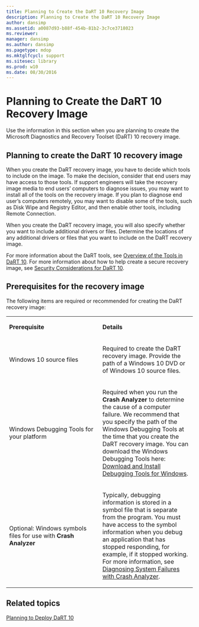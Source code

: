 ```yaml
---
title: Planning to Create the DaRT 10 Recovery Image
description: Planning to Create the DaRT 10 Recovery Image
author: dansimp
ms.assetid: a0087d93-b88f-454b-81b2-3c7ce3718023
ms.reviewer: 
manager: dansimp
ms.author: dansimp
ms.pagetype: mdop
ms.mktglfcycl: support
ms.sitesec: library
ms.prod: w10
ms.date: 08/30/2016
---
```



# Planning to Create the DaRT 10 Recovery Image


Use the information in this section when you are planning to create the Microsoft Diagnostics and Recovery Toolset (DaRT) 10 recovery image.

## Planning to create the DaRT 10 recovery image


When you create the DaRT recovery image, you have to decide which tools to include on the image. To make the decision, consider that end users may have access to those tools. If support engineers will take the recovery image media to end users’ computers to diagnose issues, you may want to install all of the tools on the recovery image. If you plan to diagnose end user’s computers remotely, you may want to disable some of the tools, such as Disk Wipe and Registry Editor, and then enable other tools, including Remote Connection.

When you create the DaRT recovery image, you will also specify whether you want to include additional drivers or files. Determine the locations of any additional drivers or files that you want to include on the DaRT recovery image.

For more information about the DaRT tools, see [Overview of the Tools in DaRT 10](overview-of-the-tools-in-dart-10.md). For more information about how to help create a secure recovery image, see [Security Considerations for DaRT 10](security-considerations-for-dart-10.md).

## Prerequisites for the recovery image


The following items are required or recommended for creating the DaRT recovery image:

<table>
<colgroup>
<col width="50%" />
<col width="50%" />
</colgroup>
<tbody>
<tr class="odd">
<td align="left"><p><strong>Prerequisite</strong></p></td>
<td align="left"><p><strong>Details</strong></p></td>
</tr>
<tr class="even">
<td align="left"><p>Windows 10 source files</p></td>
<td align="left"><p>Required to create the DaRT recovery image. Provide the path of a Windows 10 DVD or of Windows 10 source files.</p></td>
</tr>
<tr class="odd">
<td align="left"><p>Windows Debugging Tools for your platform</p></td>
<td align="left"><p>Required when you run the <strong>Crash Analyzer</strong> to determine the cause of a computer failure. We recommend that you specify the path of the Windows Debugging Tools at the time that you create the DaRT recovery image. You can download the Windows Debugging Tools here: <a href="/windows-hardware/drivers/debugger/" data-raw-source="[Download and Install Debugging Tools for Windows](/windows-hardware/drivers/debugger/)">Download and Install Debugging Tools for Windows</a>.</p></td>
</tr>
<tr class="even">
<td align="left"><p>Optional: Windows symbols files for use with <strong>Crash Analyzer</strong></p></td>
<td align="left"><p>Typically, debugging information is stored in a symbol file that is separate from the program. You must have access to the symbol information when you debug an application that has stopped responding, for example, if it stopped working. For more information, see <a href="diagnosing-system-failures-with-crash-analyzer-dart-10.md" data-raw-source="[Diagnosing System Failures with Crash Analyzer](diagnosing-system-failures-with-crash-analyzer-dart-10.md)">Diagnosing System Failures with Crash Analyzer</a>.</p></td>
</tr>
</tbody>
</table>

 

## Related topics

[Planning to Deploy DaRT 10](planning-to-deploy-dart-10.md)

 

 
